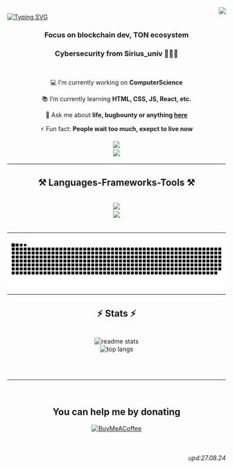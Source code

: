 <img align="right" src="https://visitor-badge.laobi.icu/badge?page_id=notoremember.notoremember" />

<a href="https://git.io/typing-svg"><img src="https://readme-typing-svg.herokuapp.com?font=Righteous&weight=350&size=32&duration=3000&pause=900&color=001BF7FF&vCenter=true&multiline=true&width=800&height=180&separator=%3C&lines=Kaizen+%E2%80%A2+%E6%94%B9%E5%96%84%3C(n.)+philosophy+of+continuos+improvement;%3Cbecoming+one+percent+better+everyday" alt="Typing SVG" /></a>


<h3 align="center">Focus on blockchain dev, TON ecosystem</h3> 
<h3 align="center">Cybersecurity from Sirius_univ 🔭🇨🇦</h3>
</br>
<div align="center">
 
 💻 I’m currently working on **ComputerScience**
 
 📚 I’m currently learning **HTML, CSS, JS, React, etc.**

 💬 Ask me about **life, bugbounty or anything [here](https://github.com/notoremember/notoremember/issues)**

 ⚡ Fun fact: **People wait too much, exepct to live now**

 </div>
 
<div align="center">
  <a href="mailto:ryazapovdan@yandex.ru">
    <img src="https://img.shields.io/badge/Gmail-333333?style=for-the-badge&logo=gmail&logoColor=red" />
  </a>
<div>
</div>
  <a href="https://notoremember.github.io" target="_blank">
     <img src="https://img.shields.io/badge/Portfolio-FF5722?style=for-the-badge&logo=todoist&logoColor=white" target="_blank" /> 
  </a>
<div/>

 <hr/>

<h2 align="center">⚒️ Languages-Frameworks-Tools ⚒️</h2>
<br/>
<div align="center">
    <img src="https://skillicons.dev/icons?i=javascript,typescript,html,css,c,cpp,npm " />
    </br>
    <img src="https://skillicons.dev/icons?i=apple,github,kali,obsidian" /><br>
</div>

<br/>
<hr/>


<picture>
  <source
    media="(prefers-color-scheme: dark)"
    srcset="https://raw.githubusercontent.com/platane/snk/output/github-contribution-grid-snake-dark.svg"
  />
  <source
    media="(prefers-color-scheme: light)"
    srcset="https://raw.githubusercontent.com/platane/snk/output/github-contribution-grid-snake.svg"
  />
  <img
    alt="github contribution grid snake animation"
    src="https://raw.githubusercontent.com/platane/snk/output/github-contribution-grid-snake.svg"
  />
</picture>

<hr/>

<h2 align="center">⚡ Stats ⚡</h2>
<br>
<div align=center>
  <img width=390 src="https://github-readme-stats.vercel.app/api?username=notoremember&count_private=true&show_icons=true&theme=react&rank_icon=github&border_radius=10" alt="readme stats" />
  <br/>
  <img width=325 align="center" src="https://github-readme-stats.vercel.app/api/top-langs/?username=notoremember&hide=HTML&langs_count=8&layout=compact&theme=react&border_radius=10&size_weight=0.5&count_weight=0.5&exclude_repo=github-readme-stats" alt="top langs" />
</div>

<br/><br/>

<hr/>
<br/>

## You can help me by donating
[![BuyMeACoffee](https://img.shields.io/badge/Buy%20Me%20a%20Coffee-ffdd00?style=for-the-badge&logo=buy-me-a-coffee&logoColor=black)](https://buymeacoffee.com/notoremember) 

<br/>



 <h6 align="right">upd:27.08.24</h6>
